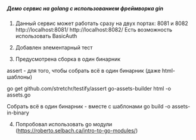 ##### Демо сервис на golang с использованием фреймворка gin

1. Данный сервис может работать сразу на двух портах: 8081 и 8082
http://localhost:8081/
http://localhost:8082/
Есть возможность использовать BasicAuth

2. Добавлен элементарный тест

3. Предусмотрена сборка в один бинарник

assert - для того, чтобы собрать всё в один бинарник (даже html-шаблоны)

go get github.com/stretchr/testify/assert
go-assets-builder html -o assets.go

Собрать всё в один бинарник - вместе с шаблонами
go build -o assets-in-binary

4. Попробовал использовать go модули (https://roberto.selbach.ca/intro-to-go-modules/)
